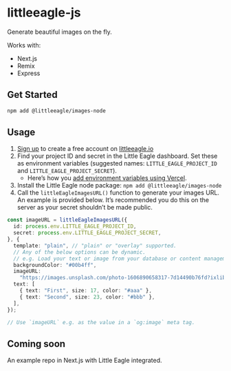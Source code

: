 # littleeagle-js

Generate beautiful images on the fly.

Works with:

- Next.js
- Remix
- Express

## Get Started

```bash
npm add @littleeagle/images-node
```

## Usage

1. [Sign up](https://littleeagle.io/api/auth/signin) to create a free account on
   [littleeagle.io](https://littleeagle.io/)
2. Find your project ID and secret in the Little Eagle dashboard. Set these as
   environment variables (suggested names: `LITTLE_EAGLE_PROJECT_ID` and
   `LITTLE_EAGLE_PROJECT_SECRET`).
   - Here’s how you
     [add environment variables using Vercel](https://vercel.com/support/articles/how-to-add-vercel-environment-variables).
3. Install the Little Eagle node package: `npm add @littleeagle/images-node`
4. Call the `littleEagleImagesURL()` function to generate your images URL. An example is provided below. It’s
   recommended you do this on the server as your secret shouldn’t be made
   public.

```ts
const imageURL = littleEagleImagesURL({
  id: process.env.LITTLE_EAGLE_PROJECT_ID,
  secret: process.env.LITTLE_EAGLE_PROJECT_SECRET,
}, {
  template: "plain", // "plain" or "overlay" supported.
  // Any of the below options can be dynamic.
  // e.g. Load your text or image from your database or content management system!
  backgroundColor: "#00b4ff",
  imageURL:
    "https://images.unsplash.com/photo-1606890658317-7d14490b76fd?ixlib=rb-1.2.1&ixid=MnwxMjA3fDB8MHxzZWFyY2h8MTJ8fHNuZWFrZXJ8ZW58MHx8MHx8&auto=format&fit=crop&w=600&q=60",
  text: [
    { text: "First", size: 17, color: "#aaa" },
    { text: "Second", size: 23, color: "#bbb" },
  ],
});

// Use `imageURL` e.g. as the value in a `og:image` meta tag.
```

## Coming soon

An example repo in Next.js with Little Eagle integrated.
